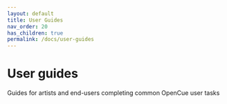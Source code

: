 ```yaml
---
layout: default
title: User Guides
nav_order: 20
has_children: true
permalink: /docs/user-guides
---
```


# User guides

Guides for artists and end-users completing common OpenCue user tasks
